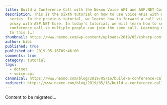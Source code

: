 ```yaml
---
title: Build a Conference Call with the Nexmo Voice API and ASP.NET Core
description: This is the sixth tutorial on how to use Voice APIs with ASP.NET
  series. In the previous tutorial, we learnt how to forward a call via voice
  proxy with ASP.NET Core. In today’s tutorial, we will learn how to setup a
  conference call so multiple people can join the same call. Learning objectives
  In this […]
thumbnail: https://www.nexmo.com/wp-content/uploads/2019/05/csharp-conference-call-1.png
author: bibi
published: true
published_at: 2019-05-16T09:46:00
comments: true
category: tutorial
tags:
  - dotnet
  - voice-api
canonical: https://www.nexmo.com/blog/2019/05/16/build-a-conference-call-with-nexmo-voice-api-and-csharp-dr
redirect: https://www.nexmo.com/blog/2019/05/16/build-a-conference-call-with-nexmo-voice-api-and-csharp-dr
---
```

Content to be migrated...
